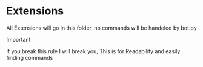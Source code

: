 # Extensions

All Extensions will go in this folder, no commands will be handeled by bot.py

> [!IMPORTANT]
> If you break this rule I will break you,
> This is for Readability and easily finding commands
